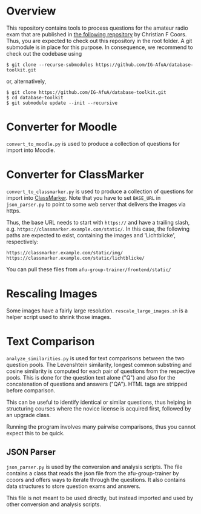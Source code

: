 Overview
========

This repository contains tools to process questions for the amateur radio exam that are published in [the following repository](https://github.com/ccoors/afu-group-trainer) by Christian F Coors. Thus, you are expected to check out this repository in the root folder. A git submodule is in place for this purpose. In consequence, we recommend to check out the codebase using

```
$ git clone --recurse-submodules https://github.com/IG-AfuA/database-toolkit.git
```

or, alternatively,

```
$ git clone https://github.com/IG-AfuA/database-toolkit.git
$ cd database-toolkit
$ git submodule update --init --recursive
```


Converter for Moodle
====================

`convert_to_moodle.py` is used to produce a collection of questions for import
into Moodle.


Converter for ClassMarker
=========================

`convert_to_classmarker.py` is used to produce a collection of questions for
import into [ClassMarker](https://www.classmarker.com/). Note that you have to
set `BASE_URL` in `json_parser.py` to point to some web server that delivers
the images via https.

Thus, the base URL needs to start with `https://` and have a trailing slash,
e.g. `https://classmarker.example.com/static/`. In this case, the following
paths are expected to exist, containing the images and 'Lichtblicke',
respectively:
```
https://classmarker.example.com/static/img/
https://classmarker.example.com/static/lichtblicke/
```

You can pull these files from `afu-group-trainer/frontend/static/`


Rescaling Images
================

Some images have a fairly large resolution. `rescale_large_images.sh` is a helper script used to shrink those images.


Text Comparison
===============
    
`analyze_similarities.py` is used for text comparisons between the two question
pools. The Levenshtein similarity, longest common substring and cosine
similarity is computed for each pair of questions from the respective pools.
This is done for the question text alone ("Q") and also for the concatenation
of questions and answers ("QA"). HTML tags are stripped before comparison.
    
This can be useful to identify identical or similar questions, thus helping in
structuring courses where the novice license is acquired first, followed by an
upgrade class.
    
Running the program involves many pairwise comparisons, thus you cannot expect
this to be quick.

JSON Parser
-----------
`json_parser.py` is used by the conversion and analysis scripts. The file
contains a class that reads the json file from the afu-group-trainer by
ccoors and offers ways to iterate through the questions. It also contains
data structures to store question exams and answers.

This file is not meant to be used directly, but instead imported and used
by other conversion and analysis scripts.
